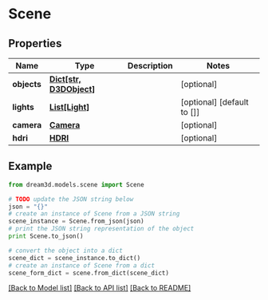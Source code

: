 # Scene


## Properties
Name | Type | Description | Notes
------------ | ------------- | ------------- | -------------
**objects** | [**Dict[str, D3DObject]**](D3DObject.md) |  | [optional] 
**lights** | [**List[Light]**](Light.md) |  | [optional] [default to []]
**camera** | [**Camera**](Camera.md) |  | [optional] 
**hdri** | [**HDRI**](HDRI.md) |  | [optional] 

## Example

```python
from dream3d.models.scene import Scene

# TODO update the JSON string below
json = "{}"
# create an instance of Scene from a JSON string
scene_instance = Scene.from_json(json)
# print the JSON string representation of the object
print Scene.to_json()

# convert the object into a dict
scene_dict = scene_instance.to_dict()
# create an instance of Scene from a dict
scene_form_dict = scene.from_dict(scene_dict)
```
[[Back to Model list]](../README.md#documentation-for-models) [[Back to API list]](../README.md#documentation-for-api-endpoints) [[Back to README]](../README.md)



